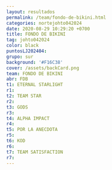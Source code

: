```yaml
---
layout: resultados
permalink: /team/fondo-de-bikini.html
categories: nortejohto042024
date: 2020-08-29 10:29:20 +0700
title: FONDO DE BIKINI
tag: johto042024
color: black
puntosLJ202404: 
grupo: sur
background: '#F16C38'
cover: /assets/backCard.png
team: FONDO DE BIKINI
abr: FDB
t1: ETERNAL STARLIGHT
r1:
t2: TEAM STAR
r2:
t3: GODS
r3:
t4: ALPHA IMPACT
r4: 
t5: POR LA ANECDOTA
r5: 
t6: KOD
r6:
t7: TEAM SATISFACTION
r7: 
---
```



